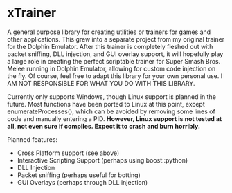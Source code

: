 # xTrainer
A general purpose library for creating utilities or trainers for games and other applications. This grew into a separate project from my original trainer for the Dolphin Emulator. After this trainer is completely fleshed out with packet sniffing, DLL injection, and GUI overlay support, it will hopefully play a large role in creating the perfect scriptable trainer for Super Smash Bros. Melee running in Dolphin Emulator, allowing for custom code injection on the fly. Of course, feel free to adapt this library for your own personal use.
I AM NOT RESPONSIBLE FOR WHAT YOU DO WITH THIS LIBRARY.

Currently only supports Windows, though Linux support is planned in the future. Most functions have been ported to Linux at this point, except enumerateProcesses(), which can be avoided by removing some lines of code and manually entering a PID. **However, Linux support is not tested at all, not even sure if compiles. Expect it to crash and burn horribly.**

Planned features:
+ Cross Platform support (see above)
+ Interactive Scripting Support (perhaps using boost::python)
+ DLL Injection
+ Packet sniffing (perhaps useful for botting)
+ GUI Overlays (perhaps through DLL injection)
